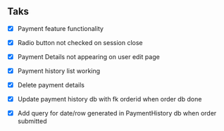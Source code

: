## Taks
- [x] Payment feature functionality
- [x] Radio button not checked on session close
- [x] Payment Details not appearing on user edit page
- [x] Payment history list working
- [x] Delete payment details
- [x] Update payment history db with fk orderid when order db done
- [x] Add query for date/row generated in PaymentHistory db when order submitted 


